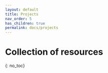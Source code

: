 ```yaml
---
layout: default
title: Projects
nav_order: 5
has_children: true
permalink: docs/projects
---
```


# Collection of resources
{: no_toc}
